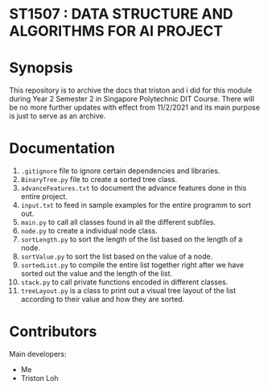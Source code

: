 # ST1507 : DATA STRUCTURE AND ALGORITHMS FOR AI PROJECT

# Synopsis

This repository is to archive the docs that triston and i did for this module during Year 2 Semester 2 in Singapore Polytechnic DIT Course. There will be no more further updates with effect from 11/2/2021 and its main purpose is just to serve as an archive.

# Documentation
1. `.gitignore` file to ignore certain dependencies and libraries.
2. `BinaryTree.py` file to create a sorted tree class.
3. `advanceFeatures.txt` to document the advance features done in this entire project.
4. `input.txt` to feed in sample examples for the entire programm to sort out.
5. `main.py` to call all classes found in all the different subfiles.
6. `node.py` to create a individual node class.
7. `sortLength.py` to sort the length of the list based on the length of a node.
8. `sortValue.py` to sort the list based on the value of a node.
9. `sortedList.py` to compile the entire list together right after we have sorted out the value and the length of the list.
10. `stack.py` to call private functions encoded in different classes.
11. `treeLayout.py` is a class to print out a visual tree layout of the list according to their value and how they are sorted. 

# Contributors
Main developers:  
- Me
- Triston Loh
